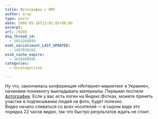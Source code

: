 ```yaml
---
title: Фотографии с ИМУ
author: Gray
type: posts
date: 2008-05-26T13:01:03+00:00
excerpt:
url: /9289
dsq_thread_id:
  - 1853264899
esml_socialcount_LAST_UPDATED:
  - 1497038162
essb_cache_expire:
  - 1616480895
categories:
  - Uncategorized

---
```








Ну что, закончилась конференция &#171;Интернет-маркетинг в Украине&#187;, начинаем понемногу выкладывать материалы. Первыми поспели <a href="http://fotki.yandex.ru/users/gray7400/album/41108/" target="_blank">фотографии</a>. Если у вас есть логин на Яндекс.Фотках, можете принять участие в подписывании людей на фото, будет полезно.  
Видео начало сливаться со всех носителей &#8212; в сыром виде это порядка 22 часов видео, так что быстро результатов ждать не стоит.